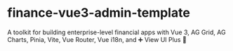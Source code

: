 # finance-vue3-admin-template
A toolkit for building enterprise-level financial apps with Vue 3, AG Grid, AG Charts, Pinia, Vite, Vue Router, Vue i18n, and ➕ View UI Plus 🚀

